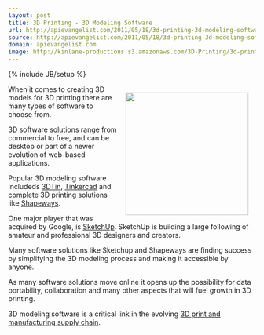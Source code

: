 ```yaml
---
layout: post
title: 3D Printing - 3D Modeling Software
url: http://apievangelist.com/2011/05/18/3d-printing-3d-modeling-software/
source: http://apievangelist.com/2011/05/18/3d-printing-3d-modeling-software/
domain: apievangelist.com
image: http://kinlane-productions.s3.amazonaws.com/3D-Printing/3d-printing-software.JPG
---
```

{% include JB/setup %}<p><img style="padding: 15px;" src="http://kinlane-productions.s3.amazonaws.com/3D-Printing/3d-printing-software.JPG" alt="" width="250" align="right" />When it comes to creating 3D models for 3D printing there are many types of software to choose from.<p></p>
3D software solutions range from commercial to free, and can be desktop or part of a newer evolution of web-based applications.<p></p>
Popular 3D modeling software includeds <a title="3DTin" href="http://www.3dtin.com">3DTin</a>, <a title="Tinkercad" href="http://tinkercad.com" target="_blank">Tinkercad</a> and complete 3D printing solutions like <a title="Shapeways" href="www.shapeways.com" target="_blank">Shapeways</a>.<p></p>
One major player that was acquired by Google, is <a title="Sketchup" href="sketchup.google.com" target="_blank">SketchUp</a>.  SketchUp is building a large following of amateur and professional 3D designers and creators.<p></p>
Many software solutions like Sketchup and Shapeways are finding success by simplifying the 3D modeling process and making it accessible by anyone.<p></p>
As many software solutions move online it opens up the possibility for data portability, collaboration and many other aspects that will fuel growth in 3D printing.<p></p>
3D modeling software is a critical link in the evolving <a title="3D print and manufacturing supply chain" href="http://www.kinlane.com/2011/05/3d-printing-and-manufacturing-supply-chain/">3D print and manufacturing supply chain</a>.</p>
